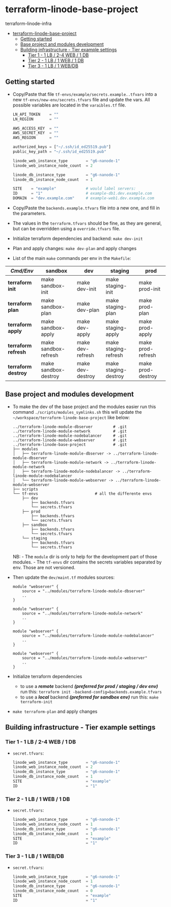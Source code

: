 # terraform-linode-base-project

terraform-linode-infra

- [terraform-linode-base-project](#terraform-linode-base-project)
  - [Getting started](#getting-started)
  - [Base project and modules development](#base-project-and-modules-development)
  - [Building infrastructure - Tier example settings](#building-infrastructure---tier-example-settings)
    - [Tier 1 - 1 LB / 2-4 WEB / 1 DB](#tier-1---1-lb--2-4-web--1-db)
    - [Tier 2 - 1 LB / 1   WEB / 1 DB](#tier-2---1-lb--1---web--1-db)
    - [Tier 3 - 1 LB / 1   WEB/DB](#tier-3---1-lb--1---webdb)

## Getting started

- Copy/Paste that file `tf-envs/example/secrets.example..tfvars` into a new `tf-envs/new-env/secrets.tfvars` file and update the vars. All possible variables are located in the `varaibles.tf` file.

    ```tfvars
    LN_API_TOKEN    = ""
    LN_REGION       = ""

    AWS_ACCESS_KEY  = ""
    AWS_SECRET_KEY  = ""
    AWS_REGION      = ""

    authorized_keys = ["~/.ssh/id_ed25519.pub"]
    public_key_path = "~/.ssh/id_ed25519.pub"

    linode_web_instance_type        = "g6-nanode-1"
    linode_web_instance_node_count  = 2

    linode_db_instance_type         = "g6-nanode-1"
    linode_db_instance_node_count   = 1

    SITE    = "example"             # would label servers:
    ID      = "1"                   # example-db1.dev.example.com
    DOMAIN  = "dev.example.com"     # example-web1.dev.example.com
    ```

- Copy/Paste the `backends.example.tfvars` file into a new one, and fill in the parameters.

- The values in the `terraform.tfvars` should be fine, as they are general, but can be overridden using a `override.tfvars` file.

- Initialize terraform dependencies and backend: `make dev-init`

- Plan and apply changes: `make dev-plan` and apply changes

- List of the main `make` commands per env in the `Makefile`:

| *Cmd/Env*             | **sandbox**          | **dev**          | **staging**          | **prod**          |
| --------------------- | -------------------- | ---------------- | -------------------- | ----------------- |
| **terraform init**    | make sandbox-init    | make dev-init    | make staging-init    | make prod-init    |
| **terraform plan**    | make sandbox-plan    | make dev-plan    | make staging-plan    | make prod-plan    |
| **terraform apply**   | make sandbox-apply   | make dev-apply   | make staging-apply   | make prod-apply   |
| **terraform refresh** | make sandbox-refresh | make dev-refresh | make staging-refresh | make prod-refresh |
| **terraform destroy** | make sandbox-destroy | make dev-destroy | make staging-destroy | make prod-destroy |

## Base project and modules development

- To make the dev of the base project and the modules easier run this command `./scripts/modules_symlinks.sh` this will update the  `~/workspace/terraform-linode-base-project` like below:

    ```console
    ../terraform-linode-module-dbserver         # .git
    ../terraform-linode-module-network          # .git
    ../terraform-linode-module-nodebalancer     # .git
    ../terraform-linode-module-webserver        # .git
    ../terraform-linode-base-project            # .git
    ├── modules
    │   ├── terraform-linode-module-dbserver -> ../terraform-linode-module-dbserver
    │   ├── terraform-linode-module-network -> ../terraform-linode-module-network
    │   ├── terraform-linode-module-nodebalancer -> ../terraform-linode-module-nodebalancer
    │   └── terraform-linode-module-webserver -> ../terraform-linode-module-webserver
    ├── scripts
    └── tf-envs                         # all the differente envs
        ├── dev                         
            ├── backends.tfvars
            └── secrets.tfvars
        ├── prod
            ├── backends.tfvars
            └── secrets.tfvars
        ├── sandbox
            ├── backends.tfvars
            └── secrets.tfvars
        └── staging
            ├── backends.tfvars
            └── secrets.tfvars
    ```

    NB:
      - The `module` dir is only to help for the development part of those modules.
      - The `tf-envs` dir contains the secrets variables separated by env. Those are not versioned.

- Then update the `dev/maint.tf` modules sources:

    ```hcl
    module "webserver" {
        source = "../modules/terraform-linode-module-dbserver"
        ..
    }
    
    module "webserver" {
        source = "../modules/terraform-linode-module-network"
        ..
    }
    
    module "webserver" {
        source = "../modules/terraform-linode-module-nodebalancer"
        ..
    }
    
    module "webserver" {
        source = "../modules/terraform-linode-module-webserver"
        ..
    }
    
    ```

- Initialize terraform dependencies

  - to use a ***remote*** backend ***(preferred for prod / staging / dev env)*** run this: `terraform init -backend-config=backends.example.tfvars`
  - to use a ***local*** backend ***(preferred for sandbox env)*** run this: `make terraform-init`

- `make terraform-plan` and apply changes

## Building infrastructure - Tier example settings

### Tier 1 - 1 LB / 2-4 WEB / 1 DB

- `secret.tfvars`:

    ```tfvars
    linode_web_instance_type        = "g6-nanode-1"
    linode_web_instance_node_count  = 2
    linode_db_instance_type         = "g6-nanode-1"
    linode_db_instance_node_count   = 1
    SITE                            = "example"
    ID                              = "1"
    ```

### Tier 2 - 1 LB / 1   WEB / 1 DB

- `secret.tfvars`:

    ```tfvars
    linode_web_instance_type        = "g6-nanode-1"
    linode_web_instance_node_count  = 1
    linode_db_instance_type         = "g6-nanode-1"
    linode_db_instance_node_count   = 1
    SITE                            = "example"
    ID                              = "1"
    ```

### Tier 3 - 1 LB / 1   WEB/DB

- `secret.tfvars`:

    ```tfvars
    linode_web_instance_type        = "g6-nanode-1"
    linode_web_instance_node_count  = 1
    linode_db_instance_type         = "g6-nanode-1"
    linode_db_instance_node_count   = 0
    SITE                            = "example"
    ID                              = "1"
    ```
